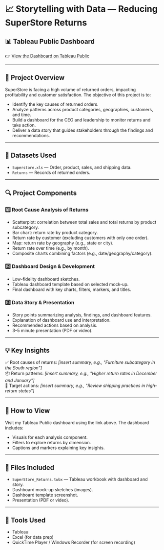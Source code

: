 
# 📈 Storytelling with Data — Reducing SuperStore Returns

## 📊 Tableau Public Dashboard  
👉 [View the Dashboard on Tableau Public](INSERT_YOUR_TABLEAU_PUBLIC_LINK_HERE)

---

## 📝 Project Overview
SuperStore is facing a high volume of returned orders, impacting profitability and customer satisfaction. The objective of this project is to:
- Identify the key causes of returned orders.
- Analyze patterns across product categories, geographies, customers, and time.
- Build a dashboard for the CEO and leadership to monitor returns and take action.
- Deliver a data story that guides stakeholders through the findings and recommendations.

---

## 📂 Datasets Used
- `Superstore.xls` — Order, product, sales, and shipping data.
- `Returns` — Records of returned orders.

---

## 🔍 Project Components

### 1️⃣ Root Cause Analysis of Returns
- Scatterplot: correlation between total sales and total returns by product subcategory.
- Bar chart: return rate by product category.
- Return rate by customer (excluding customers with only one order).
- Map: return rate by geography (e.g., state or city).
- Return rate over time (e.g., by month).
- Composite charts combining factors (e.g., date/geography/category).

### 2️⃣ Dashboard Design & Development
- Low-fidelity dashboard sketches.
- Tableau dashboard template based on selected mock-up.
- Final dashboard with key charts, filters, markers, and titles.

### 3️⃣ Data Story & Presentation
- Story points summarizing analysis, findings, and dashboard features.
- Explanation of dashboard use and interpretation.
- Recommended actions based on analysis.
- 3–5 minute presentation (PDF or video).

---

## 💡 Key Insights
✅ Root causes of returns: *[insert summary, e.g., "Furniture subcategory in the South region"]*  
📦 Return patterns: *[insert summary, e.g., "Higher return rates in December and January"]*  
🎯 Target actions: *[insert summary, e.g., "Review shipping practices in high-return states"]*

---

## 📌 How to View
Visit my Tableau Public dashboard using the link above. The dashboard includes:
- Visuals for each analysis component.
- Filters to explore returns by dimension.
- Captions and markers explaining key insights.

---

## 💾 Files Included
- `SuperStore_Returns.twbx` — Tableau workbook with dashboard and story.
- Dashboard mock-up sketches (images).
- Dashboard template screenshot.
- Presentation (PDF or video).

---

## 🚀 Tools Used
- Tableau
- Excel (for data prep)
- QuickTime Player / Windows Recorder (for screen recording)

